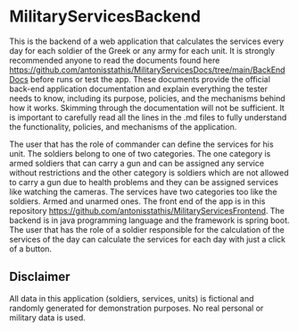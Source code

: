 # MilitaryServicesBackend
  This is the backend of a web application that calculates the services every day for each soldier of the Greek or any army for each unit.
It is strongly recommended anyone to read the documents found here https://github.com/antonisstathis/MilitaryServicesDocs/tree/main/BackEndDocs 
before runs or test the app. These documents provide the official back-end application documentation and explain everything the tester needs to 
know, including its purpose, policies, and the mechanisms behind how it works. Skimming through the documentation will not be sufficient. It is 
important to carefully read all the lines in the .md files to fully understand the functionality, policies, and mechanisms of the application.

  The user that has the role of commander can define the services for his unit. The soldiers belong to one of two categories. The one category
is armed soldiers that can carry a gun and can be assigned any service without restrictions and the other category is soldiers which are not allowed 
to carry a gun due to health problems and they can be assigned services like watching the cameras. The services have two categories too like the soldiers.
Armed and unarmed ones. The front end of the app is in this repository https://github.com/antonisstathis/MilitaryServicesFrontend. 
The backend is in java programming language and the framework is spring boot. The user that has the role of a soldier responsible for the calculation of the 
services of the day can calculate the services for each day with just a click of a button.

## Disclaimer

All data in this application (soldiers, services, units) is fictional and randomly generated for demonstration purposes. No real personal or military data is used.

